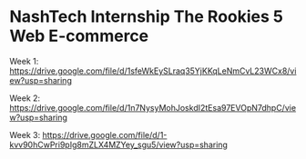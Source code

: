 # NashTech Internship The Rookies 5 Web E-commerce
Week 1: https://drive.google.com/file/d/1sfeWkEySLraq35YjKKqLeNmCvL23WCx8/view?usp=sharing

Week 2: https://drive.google.com/file/d/1n7NysyMohJoskdI2tEsa97EVOpN7dhpC/view?usp=sharing

Week 3: https://drive.google.com/file/d/1-kvv90hCwPri9pIg8mZLX4MZYey_sgu5/view?usp=sharing
